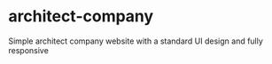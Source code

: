 # architect-company
Simple architect company website with a standard UI design and fully responsive
